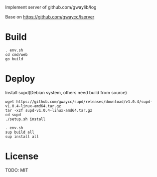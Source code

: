 Implement server of github.com/gwaylib/log

Base on https://github.com/gwaycc/lserver

# Build
```
. env.sh
cd cmd/web
go build
```

# Deploy
Install supd(Debian system, others need build from source)
```
wget https://github.com/gwaycc/supd/releases/download/v1.0.4/supd-v1.0.4-linux-amd64.tar.gz
tar -xzf supd-v1.0.4-linux-amd64.tar.gz
cd supd
./setup.sh install

. env.sh
sup build all
sup install all
```

# License

TODO: MIT
